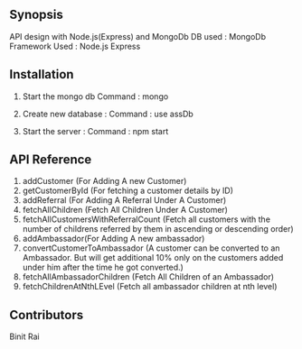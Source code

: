 ## Synopsis
API design with Node.js(Express) and MongoDb
DB used : MongoDb
Framework Used : Node.js Express

## Installation

1. Start the mongo db 
		Command : mongo
2. Create new database :
   Command : use assDb

3. Start the server :
   Command : npm start

## API Reference

1. addCustomer (For Adding A new Customer)
2. getCustomerById (For fetching a customer details by ID)
3. addReferral (For Adding A Referral Under A Customer)
4. fetchAllChildren (Fetch All Children Under A Customer)	
5. fetchAllCustomersWithReferralCount (Fetch all customers with the number of childrens referred by them in ascending or descending order)		
6. addAmbassador(For Adding A new ambassador)
7. convertCustomerToAmbassador (A customer can be converted to an Ambassador. But will get additional 10% only on the customers added under him after the time he got converted.)
8. fetchAllAmbassadorChildren (Fetch All Children of an Ambassador) 	
9. fetchChildrenAtNthLEvel (Fetch all ambassador children at nth level)
	
## Contributors
Binit Rai
